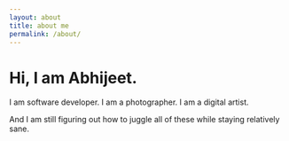 ```yaml
---
layout: about
title: about me
permalink: /about/
---
```


# Hi, I am Abhijeet.

I am software developer. I am a photographer. I am a digital artist.

And I am still figuring out how to juggle all of these while staying
relatively sane.
